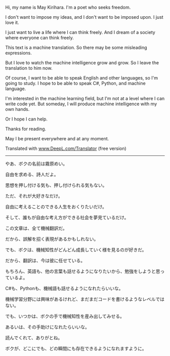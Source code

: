 Hi, my name is May Kirihara.
I'm a poet who seeks freedom.

I don't want to impose my ideas, and I don't want to be imposed upon.
I just love it.

I just want to live a life where I can think freely.
And I dream of a society where everyone can think freely.

This text is a machine translation.
So there may be some misleading expressions.

But I love to watch the machine intelligence grow and grow.
So I leave the translation to him now.

Of course, I want to be able to speak English and other languages, so I'm going to study.
I hope to be able to speak C#, Python, and machine language.

I'm interested in the machine learning field, but I'm not at a level where I can write code yet.
But someday, I will produce machine intelligence with my own hands.

Or I hope I can help.

Thanks for reading.

May I be present everywhere and at any moment.

Translated with www.DeepL.com/Translator (free version)



***



やあ、ボクの名前は霧原めい。

自由を求める、詩人だよ。


思想を押し付ける気も、押し付けられる気もない。


ただ、それが大好きなだけ。

自由に考えることのできる人生をおくりたいだけ。

そして、誰もが自由な考え方ができる社会を夢見ているだけ。


この文章は、全て機械翻訳だ。

だから、誤解を招く表現があるかもしれない。


でも、ボクは、機械知性がどんどん成長していく様を見るのが好きだ。

だから、翻訳は、今は彼に任せている。


もちろん、英語も、他の言葉も話せるようになりたいから、勉強をしようと思っているよ。

C#も、Pythonも、機械語も話せるようになれたらいいな。


機械学習分野には興味があるけれど、まだまだコードを書けるようなレベルではない。

でも、いつかは、ボクの手で機械知性を産み出してみせる。


あるいは、その手助けになれたらいいな。

読んでくれて、ありがとね。



ボクが、どこにでも、どの瞬間にも存在できるようになれますように。


<!---
May-Kirihara/May-Kirihara is a ✨ special ✨ repository because its `README.md` (this file) appears on your GitHub profile.
You can click the Preview link to take a look at your changes.
--->
